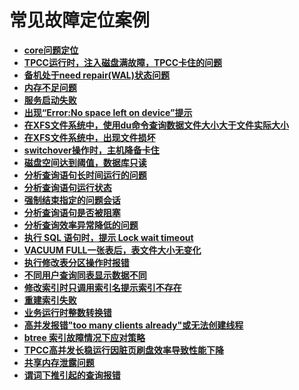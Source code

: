 # 常见故障定位案例

-   **[core问题定位](core问题定位.md)**  
-   **[TPCC运行时，注入磁盘满故障，TPCC卡住的问题](TPCC运行时-注入磁盘满故障-TPCC卡住的问题.md)**  
-   **[备机处于need repair\(WAL\)状态问题](备机处于need-repair_WAL_状态问题.md)**  
-   **[内存不足问题](内存不足问题.md)**  
-   **[服务启动失败](服务启动失败.md)**  
-   **[出现“Error:No space left on device”提示](出现-Error-No-space-left-on-device-提示.md)**  
-   **[在XFS文件系统中，使用du命令查询数据文件大小大于文件实际大小](在XFS文件系统中-使用du命令查询数据文件大小大于文件实际大小.md)**  
-   **[在XFS文件系统中，出现文件损坏](在XFS文件系统中-出现文件损坏.md)**  
-   **[switchover操作时，主机降备卡住](switchover操作时-主机降备卡住.md)**  
-   **[磁盘空间达到阈值，数据库只读](磁盘空间达到阈值-数据库只读.md)**  
-   **[分析查询语句长时间运行的问题](分析查询语句长时间运行的问题.md)**  
-   **[分析查询语句运行状态](分析查询语句运行状态.md)**  
-   **[强制结束指定的问题会话](强制结束指定的问题会话.md)**  
-   **[分析查询语句是否被阻塞](分析查询语句是否被阻塞.md)**  
-   **[分析查询效率异常降低的问题](分析查询效率异常降低的问题.md)**  
-   **[执行 SQL 语句时，提示 Lock wait timeout](执行-SQL-语句时-提示-Lock-wait-timeout.md)**  
-   **[VACUUM FULL一张表后，表文件大小无变化](VACUUM-FULL一张表后-表文件大小无变化.md)**  
-   **[执行修改表分区操作时报错](执行修改表分区操作时报错.md)**  
-   **[不同用户查询同表显示数据不同](不同用户查询同表显示数据不同.md)**  
-   **[修改索引时只调用索引名提示索引不存在](修改索引时只调用索引名提示索引不存在.md)**  
-   **[重建索引失败](重建索引失败.md)**  
-   **[业务运行时整数转换错](业务运行时整数转换错.md)**  
-   **[高并发报错"too many clients already"或无法创建线程](高并发报错-too-many-clients-already-或无法创建线程.md)**  
-   **[btree 索引故障情况下应对策略](btree-索引故障情况下应对策略.md)**  
-   **[TPCC高并发长稳运行因脏页刷盘效率导致性能下降](TPCC高并发长稳运行因脏页刷盘效率导致性能下降.md)**
-   **[共享内存泄露问题](共享内存泄露问题.md)**  
-   **[谓词下推引起的查询报错](谓词下推引起的查询报错.md)**
